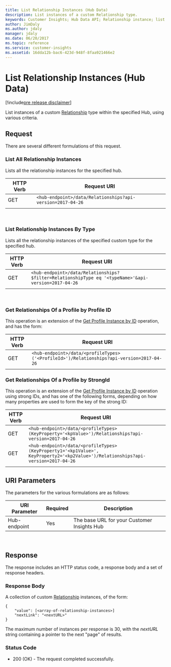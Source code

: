 ```yaml
---
title: List Relationship Instances (Hub Data)
description: List instances of a custom Relationship type. 
keywords: Customer Insights; Hub Data API; Relationship instance; list
author: JimDaly
ms.author: jdaly
manager: jdaly
ms.date: 06/20/2017
ms.topic: reference
ms.service: customer-insights 
ms.assetid: 16dda12b-bac6-423d-948f-8faa921466e2
---
```


List Relationship Instances (Hub Data)
====================================

[!include[pre release disclaimer](../../../includes/cc-beta-prerelease-disclaimer.md)]

List instances of a custom [Relationship](../types/relationship.md) type within the specified Hub, using various criteria.

## Request

There are several different formulations of this request.


### List All Relationship Instances

Lists all the relationship instances for the specified hub.

|**HTTP Verb**|**Request URI**|
|-------------|---------------|
|GET|`<hub-endpoint>/data/Relationships?api-version=2017-04-26`|
| | |

<br>

### List Relationship Instances By Type

Lists all the relationship instances of the specified custom type for the specified hub.

|**HTTP Verb**|**Request URI**|
|-------------|---------------|
|GET|`<hub-endpoint>/data/Relationships?$filter=RelationshipType eq '<typeName>'&api-version=2017-04-26`|
| | |

<br>

### Get Relationships Of a Profile by Profile ID

This operation is an extension of the [Get Profile Instance by ID](./profilegetinstanceid.md) operation, and has the form:

|**HTTP Verb**|**Request URI**|
|-------------|---------------|
|GET|`<hub-endpoint>/data/<profileTypes>('<ProfileId>')/Relationships?api-version=2017-04-26`|
| | |


### Get Relationships Of a Profile by StrongId

This operation is an extension of the [Get Profile Instance by ID](./profilegetinstanceid.md) operation using strong IDs, and has one of the following forms, depending on how many properties are used to form the key of the strong ID:

|**HTTP Verb**|**Request URI**|
|-------------|---------------|
|GET|`<hub-endpoint>/data/<profileTypes>(KeyProperty='<kpValue>')/Relationships?api-version=2017-04-26`|
|GET|`<hub-endpoint>/data/<profileTypes>(KeyProperty1='<kp1Value>', KeyProperty2='<kp2Value>')/Relationships?api-version=2017-04-26`|
| | |



## URI Parameters

The parameters for the various formulations are as follows:

|**URI Parameter**|**Required**|**Description**|
| --------------- | ---------- | ------------- |
|Hub-endpoint|Yes|The base URL for your Customer Insights Hub|


<br/>

## Response 
The response includes an HTTP status code, a response body and a set of response headers.  

### Response Body

A collection of custom [Relationship](../types/relationship.md) instances, of the form: 

```{json}
{
    "value": [<array-of-relationship-instances>]
    "nextLink": "<nextURL>"
}
```
The maximum number of instances per response is 30, with the _nextURL_ string containing a pointer to the next "page" of results.

### Status Code

* 200 (OK) - The request completed successfully.  
